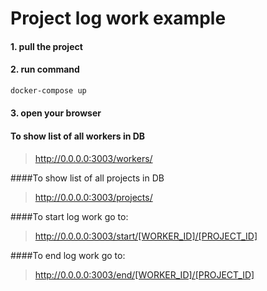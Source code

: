 # Project log work example


#### 1. pull the project

#### 2. run command
```bash
docker-compose up
```

#### 3. open your browser

#### To show list of all workers in DB
>http://0.0.0.0:3003/workers/

####To show list of all projects in DB
>http://0.0.0.0:3003/projects/

####To start log work go to: 
>http://0.0.0.0:3003/start/[WORKER_ID]/[PROJECT_ID]

####To end log work go to:
>http://0.0.0.0:3003/end/[WORKER_ID]/[PROJECT_ID]
